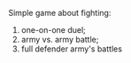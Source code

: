 Simple game about fighting:

1) one-on-one duel;
2) army vs. army battle;
3) full defender army's battles
